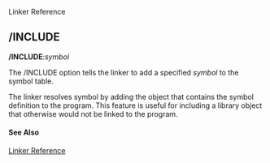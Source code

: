 Linker Reference

## /INCLUDE

**/INCLUDE**:_symbol_

The /INCLUDE option tells the linker to add a specified _symbol_ to the symbol table.

The linker resolves symbol by adding the object that contains the symbol definition to the program. This feature is useful for including a library object that otherwise would not be linked to the program.

#### See Also

[Linker Reference](readme.md)
